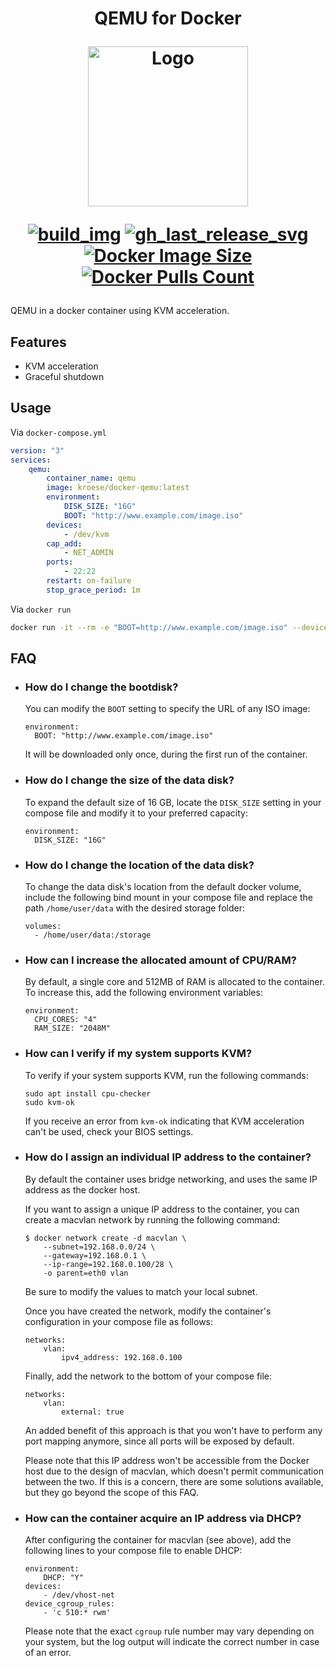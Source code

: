 <h1 align="center">QEMU for Docker
<br />
<p align="center">
<img src="https://github.com/kroese/docker-qemu/raw/master/.github/logo.png" title="Logo" style="max-width:100%;" width="256" />
</p>

<div align="center">

[![build_img]][build_url]
[![gh_last_release_svg]][qemu-docker-hub]
[![Docker Image Size]][qemu-docker-hub]
[![Docker Pulls Count]][qemu-docker-hub]

[build_url]: https://github.com/kroese/docker-qemu/actions
[qemu-docker-hub]: https://hub.docker.com/r/kroese/docker-qemu

[build_img]: https://github.com/kroese/docker-qemu/actions/workflows/build.yml/badge.svg
[Docker Image Size]: https://img.shields.io/docker/image-size/kroese/docker-qemu/latest
[Docker Pulls Count]: https://img.shields.io/docker/pulls/kroese/docker-qemu.svg?style=flat
[gh_last_release_svg]: https://img.shields.io/docker/v/kroese/docker-qemu?arch=amd64&sort=date

</div></h1>
QEMU in a docker container using KVM acceleration.

## Features

 - KVM acceleration
 - Graceful shutdown

## Usage

Via `docker-compose.yml`

```yaml
version: "3"
services:
    qemu:
        container_name: qemu
        image: kroese/docker-qemu:latest
        environment:
            DISK_SIZE: "16G"
            BOOT: "http://www.example.com/image.iso"
        devices:
            - /dev/kvm
        cap_add:
            - NET_ADMIN                       
        ports:
            - 22:22
        restart: on-failure
        stop_grace_period: 1m        
```

Via `docker run`

```bash
docker run -it --rm -e "BOOT=http://www.example.com/image.iso" --device=/dev/kvm --cap-add NET_ADMIN kroese/docker-qemu:latest
```

## FAQ

  * ### How do I change the bootdisk? ###

    You can modify the `BOOT` setting to specify the URL of any ISO image:

    ```
    environment:
      BOOT: "http://www.example.com/image.iso"
    ```
    
    It will be downloaded only once, during the first run of the container.

  * ### How do I change the size of the data disk?

    To expand the default size of 16 GB, locate the `DISK_SIZE` setting in your compose file and modify it to your preferred capacity:

    ```
    environment:
      DISK_SIZE: "16G"
    ```

  * ### How do I change the location of the data disk?

    To change the data disk's location from the default docker volume, include the following bind mount in your compose file and replace the path `/home/user/data` with the desired storage folder:

    ```
    volumes:
      - /home/user/data:/storage
    ```

  * ### How can I increase the allocated amount of CPU/RAM?

    By default, a single core and 512MB of RAM is allocated to the container. To increase this, add the following environment variables:

    ```
    environment:
      CPU_CORES: "4"
      RAM_SIZE: "2048M"
    ```

  * ### How can I verify if my system supports KVM?

    To verify if your system supports KVM, run the following commands:

    ```
    sudo apt install cpu-checker
    sudo kvm-ok
    ```

    If you receive an error from `kvm-ok` indicating that KVM acceleration can't be used, check your BIOS settings.

  * ### How do I assign an individual IP address to the container?

    By default the container uses bridge networking, and uses the same IP address as the docker host. 

    If you want to assign a unique IP address to the container, you can create a macvlan network by running the following command:

    ```
    $ docker network create -d macvlan \
        --subnet=192.168.0.0/24 \
        --gateway=192.168.0.1 \
        --ip-range=192.168.0.100/28 \
        -o parent=eth0 vlan
    ```
    
    Be sure to modify the values to match your local subnet. 

    Once you have created the network, modify the container's configuration in your compose file as follows:

    ```
    networks:
        vlan:             
            ipv4_address: 192.168.0.100
    ```
    
    Finally, add the network to the bottom of your compose file:

    ```
    networks:
        vlan:
            external: true
    ```
   
    An added benefit of this approach is that you won't have to perform any port mapping anymore, since all ports will be exposed by default.

    Please note that this IP address won't be accessible from the Docker host due to the design of macvlan, which doesn't permit communication between the two. If this is a concern, there are some solutions available, but they go beyond the scope of this FAQ.

  * ### How can the container acquire an IP address via DHCP?

    After configuring the container for macvlan (see above), add the following lines to your compose file to enable DHCP:

    ```
    environment:
        DHCP: "Y"
    devices:
        - /dev/vhost-net
    device_cgroup_rules:
        - 'c 510:* rwm'
    ```

    Please note that the exact `cgroup` rule number may vary depending on your system, but the log output will indicate the correct number in case of an error.
